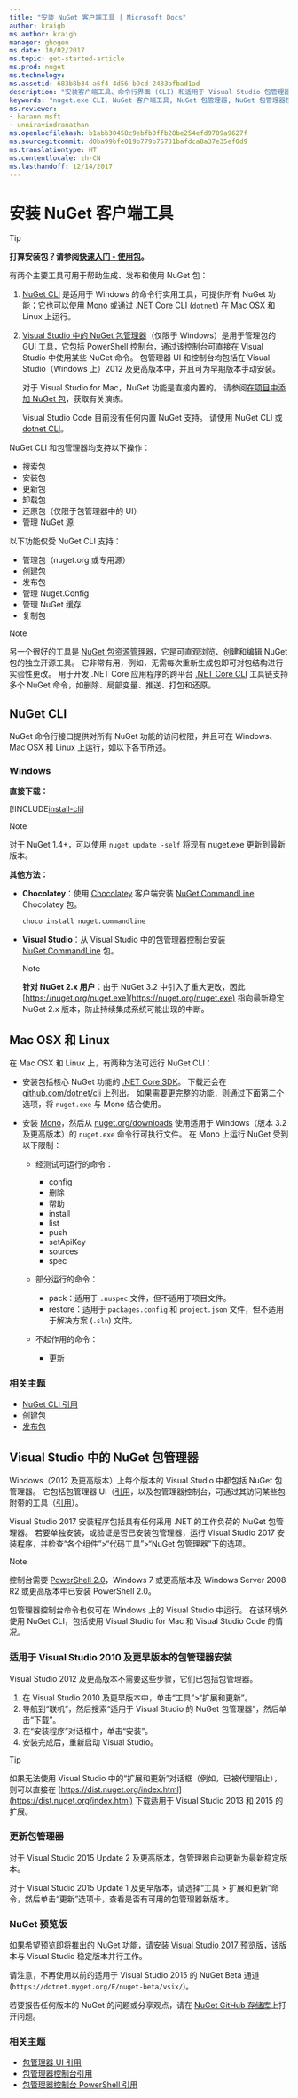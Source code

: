 ```yaml
---
title: "安装 NuGet 客户端工具 | Microsoft Docs"
author: kraigb
ms.author: kraigb
manager: ghogen
ms.date: 10/02/2017
ms.topic: get-started-article
ms.prod: nuget
ms.technology: 
ms.assetid: 683b8b34-a6f4-4d56-b9cd-2483bfbad1ad
description: "安装客户端工具、命令行界面 (CLI) 和适用于 Visual Studio 包管理器的指南。"
keywords: "nuget.exe CLI, NuGet 客户端工具, NuGet 包管理器, NuGet 包管理器控制台, 适用于 Visual Studio 的 NuGet, NuGet beta 通道"
ms.reviewer:
- karann-msft
- unniravindranathan
ms.openlocfilehash: b1abb30458c9ebfb0ffb28be254efd9709a9627f
ms.sourcegitcommit: d0ba99bfe019b779b75731bafdca8a37e35ef0d9
ms.translationtype: HT
ms.contentlocale: zh-CN
ms.lasthandoff: 12/14/2017
---
```

# <a name="installing-nuget-client-tools"></a>安装 NuGet 客户端工具

> [!Tip]
> **打算安装包？请参阅[快速入门 - 使用包](../Quickstart/Use-a-Package.md)。**

有两个主要工具可用于帮助生成、发布和使用 NuGet 包：

1. [NuGet CLI](#nuget-cli) 是适用于 Windows 的命令行实用工具，可提供所有 NuGet 功能；它也可以使用 Mono 或通过 .NET Core CLI (`dotnet`) 在 Mac OSX 和 Linux 上运行。
1. [Visual Studio 中的 NuGet 包管理器](#nuget-package-manager-in-visual-studio)（仅限于 Windows）是用于管理包的 GUI 工具，它包括 PowerShell 控制台，通过该控制台可直接在 Visual Studio 中使用某些 NuGet 命令。 包管理器 UI 和控制台均包括在 Visual Studio（Windows 上）2012 及更高版本中，并且可为早期版本手动安装。

    对于 Visual Studio for Mac，NuGet 功能是直接内置的。 请参阅[在项目中添加 NuGet 包](https://docs.microsoft.com/visualstudio/mac/nuget-walkthrough)，获取有关演练。

    Visual Studio Code 目前没有任何内置 NuGet 支持。 请使用 NuGet CLI 或 [dotnet CLI](../Tools/dotnet-Commands.md)。

NuGet CLI 和包管理器均支持以下操作：

- 搜索包
- 安装包
- 更新包
- 卸载包
- 还原包（仅限于包管理器中的 UI）
- 管理 NuGet 源

以下功能仅受 NuGet CLI 支持：

- 管理包（nuget.org 或专用源）
- 创建包 
- 发布包
- 管理 Nuget.Config
- 管理 NuGet 缓存
- 复制包

> [!Note]
> 另一个很好的工具是 [NuGet 包资源管理器](https://github.com/NuGetPackageExplorer/NuGetPackageExplorer)，它是可直观浏览、创建和编辑 NuGet 包的独立开源工具。 它非常有用，例如，无需每次重新生成包即可对包结构进行实验性更改。
> 用于开发 .NET Core 应用程序的跨平台 [.NET Core CLI](https://docs.microsoft.com/dotnet/articles/core/tools/index#installation) 工具链支持多个 NuGet 命令，如删除、局部变量、推送、打包和还原。 

## <a name="nuget-cli"></a>NuGet CLI

NuGet 命令行接口提供对所有 NuGet 功能的访问权限，并且可在 Windows、Mac OSX 和 Linux 上运行，如以下各节所述。

### <a name="windows"></a>Windows

**直接下载：**

[!INCLUDE[install-cli](../includes/install-cli.md)]

> [!Note]
> 对于 NuGet 1.4+，可以使用 `nuget update -self` 将现有 nuget.exe 更新到最新版本。

**其他方法：**

- **Chocolatey**：使用 [Chocolatey](http://chocolatey.org) 客户端安装 [NuGet.CommandLine](http://chocolatey.org/packages/NuGet.CommandLine) Chocolatey 包。 

    ```ps
    choco install nuget.commandline
    ```

- **Visual Studio**：从 Visual Studio 中的包管理器控制台安装 [NuGet.CommandLine](http://www.nuget.org/packages/NuGet.CommandLine/) 包。

    > [!Note]
    > **针对 NuGet 2.x 用户**：由于 NuGet 3.2 中引入了重大更改，因此 [https://nuget.org/nuget.exe](https://nuget.org/nuget.exe) 指向最新稳定 NuGet 2.x 版本，防止持续集成系统可能出现的中断。

<a name="compatibility-with-mono"></a>

## <a name="mac-osx-and-linux"></a>Mac OSX 和 Linux

在 Mac OSX 和 Linux 上，有两种方法可运行 NuGet CLI：

- 安装包括核心 NuGet 功能的 [.NET Core SDK](https://www.microsoft.com/net/download/core)。 下载还会在 [github.com/dotnet/cli](https://github.com/dotnet/cli) 上列出。 如果需要更完整的功能，则通过下面第二个选项，将 `nuget.exe` 与 Mono 结合使用。

- 安装 [Mono](http://www.mono-project.com/docs/getting-started/install/)，然后从 [nuget.org/downloads](https://nuget.org/downloads) 使用适用于 Windows（版本 3.2 及更高版本）的 `nuget.exe` 命令行可执行文件。 在 Mono 上运行 NuGet 受到以下限制：

    - 经测试可运行的命令：
        - config
        - 删除
        - 帮助
        - install
        - list
        - push
        - setApiKey
        - sources
        - spec

    - 部分运行的命令：
        - pack：适用于 `.nuspec` 文件，但不适用于项目文件。
        - restore：适用于 `packages.config` 和 `project.json` 文件，但不适用于解决方案 (`.sln`) 文件。

    - 不起作用的命令：
        - 更新

### <a name="related-topics"></a>相关主题

- [NuGet CLI 引用](../tools/nuget-exe-cli-reference.md)
- [创建包](../create-packages/creating-a-package.md)
- [发布包](../create-packages/publish-a-package.md)

## <a name="nuget-package-manager-in-visual-studio"></a>Visual Studio 中的 NuGet 包管理器

Windows（2012 及更高版本）上每个版本的 Visual Studio 中都包括 NuGet 包管理器。 它包括包管理器 UI（[引用](../tools/package-manager-ui.md)，以及包管理器控制台，可通过其访问某些包附带的工具（[引用](../tools/package-manager-console.md)）。

Visual Studio 2017 安装程序包括具有任何采用 .NET 的工作负荷的 NuGet 包管理器。 若要单独安装，或验证是否已安装包管理器，运行 Visual Studio 2017 安装程序，并检查“各个组件”>“代码工具”>“NuGet 包管理器”下的选项。

> [!Note]
> 控制台需要 [PowerShell 2.0](http://support.microsoft.com/kb/968929)，Windows 7 或更高版本及 Windows Server 2008 R2 或更高版本中已安装 PowerShell 2.0。
>
> 包管理器控制台命令也仅可在 Windows 上的 Visual Studio 中运行。 在该环境外使用 NuGet CLI，包括使用 Visual Studio for Mac 和 Visual Studio Code 的情况。

### <a name="package-manager-installation-for-visual-studio-2010-and-earlier"></a>适用于 Visual Studio 2010 及更早版本的包管理器安装

Visual Studio 2012 及更高版本不需要这些步骤，它们已包括包管理器。

1. 在 Visual Studio 2010 及更早版本中，单击“工具”>“扩展和更新”。
1. 导航到“联机”，然后搜索“适用于 Visual Studio 的 NuGet 包管理器”，然后单击“下载”。
1. 在“安装程序”对话框中，单击“安装”。
1. 安装完成后，重新启动 Visual Studio。

> [!Tip]
> 如果无法使用 Visual Studio 中的“扩展和更新”对话框（例如，已被代理阻止），则可以直接在 [https://dist.nuget.org/index.html](https://dist.nuget.org/index.html) 下载适用于 Visual Studio 2013 和 2015 的扩展。

### <a name="updating-the-package-manager"></a>更新包管理器

对于 Visual Studio 2015 Update 2 及更高版本，包管理器自动更新为最新稳定版本。

对于 Visual Studio 2015 Update 1 及更早版本，请选择“工具 > 扩展和更新”命令，然后单击“更新”选项卡，查看是否有可用的包管理器新版本。  

### <a name="nuget-previews"></a>NuGet 预览版

如果希望预览即将推出的 NuGet 功能，请安装 [Visual Studio 2017 预览版](https://www.visualstudio.com/vs/preview/)，该版本与 Visual Studio 稳定版本并行工作。

请注意，不再使用以前的适用于 Visual Studio 2015 的 NuGet Beta 通道 (`https://dotnet.myget.org/F/nuget-beta/vsix/`)。

若要报告任何版本的 NuGet 的问题或分享观点，请在 [NuGet GitHub 存储库](https://github.com/Nuget/Home)上打开问题。

### <a name="related-topics"></a>相关主题

- [包管理器 UI 引用](../tools/package-manager-ui.md)
- [包管理器控制台引用](../tools/package-manager-console.md)
- [包管理器控制台 PowerShell 引用](../tools/powershell-reference.md)